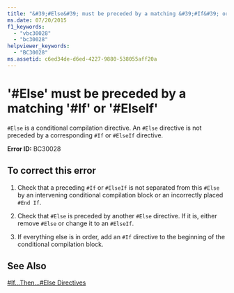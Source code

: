 ```yaml
---
title: "&#39;#Else&#39; must be preceded by a matching &#39;#If&#39; or &#39;#ElseIf&#39;"
ms.date: 07/20/2015
f1_keywords: 
  - "vbc30028"
  - "bc30028"
helpviewer_keywords: 
  - "BC30028"
ms.assetid: c6ed34de-d6ed-4227-9880-538055aff20a
---
```

# &#39;#Else&#39; must be preceded by a matching &#39;#If&#39; or &#39;#ElseIf&#39;
`#Else` is a conditional compilation directive. An `#Else` directive is not preceded by a corresponding `#If` or `#ElseIf` directive.  
  
 **Error ID:** BC30028  
  
## To correct this error  
  
1. Check that a preceding `#If` or `#ElseIf` is not separated from this `#Else` by an intervening conditional compilation block or an incorrectly placed `#End If`.  
  
2. Check that `#Else` is preceded by another `#Else` directive. If it is, either remove `#Else` or change it to an `#ElseIf`.  
  
3. If everything else is in order, add an `#If` directive to the beginning of the conditional compilation block.  
  
## See Also  
 [#If...Then...#Else Directives](../../visual-basic/language-reference/directives/if-then-else-directives.md)

